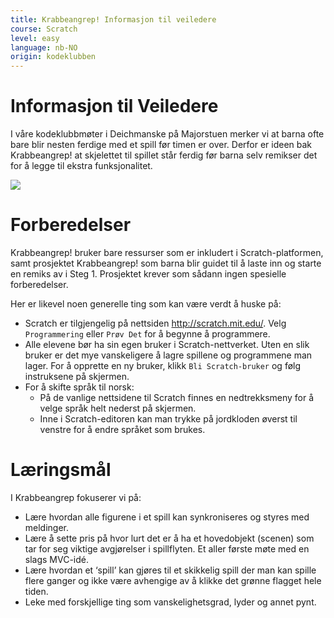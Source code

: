 ```yaml
---
title: Krabbeangrep! Informasjon til veiledere
course: Scratch
level: easy
language: nb-NO
origin: kodeklubben
---
```


# Informasjon til Veiledere

I våre kodeklubbmøter i Deichmanske på Majorstuen merker vi at barna ofte bare blir nesten ferdige med et spill før timen er over. Derfor er ideen bak Krabbeangrep! at skjelettet til spillet står ferdig før barna selv remikser det for å legge til ekstra funksjonalitet.

![](Krabbeangrep_bakgrunn.png)

# Forberedelser

Krabbeangrep! bruker bare ressurser som er inkludert i
Scratch-platformen, samt prosjektet Krabbeangrep! som barna blir
guidet til å laste inn og starte en remiks av i Steg 1. Prosjektet
krever som sådann ingen spesielle forberedelser.

Her er likevel noen generelle ting som kan være verdt å huske på:

+ Scratch er tilgjengelig på nettsiden <http://scratch.mit.edu/>. Velg
  `Programmering` eller `Prøv Det` for å begynne å programmere.
+ Alle elevene bør ha sin egen bruker i Scratch-nettverket. Uten en
  slik bruker er det mye vanskeligere å lagre spillene og programmene
  man lager. For å opprette en ny bruker, klikk `Bli Scratch-bruker`
  og følg instruksene på skjermen.
+ For å skifte språk til norsk:
    + På de vanlige nettsidene til Scratch finnes en nedtrekksmeny for
      å velge språk helt nederst på skjermen.
    + Inne i Scratch-editoren kan man trykke på jordkloden øverst til
      venstre for å endre språket som brukes.

# Læringsmål

I Krabbeangrep fokuserer vi på:

+ Lære hvordan alle figurene i et spill kan synkroniseres og styres med meldinger.
+ Lære å sette pris på hvor lurt det er å ha et hovedobjekt (scenen) som tar for seg viktige avgjørelser i spillflyten. Et aller første møte med en slags MVC-idé.
+ Lære hvordan et ‘spill’ kan gjøres til et skikkelig spill der man kan spille flere ganger og ikke være avhengige av å klikke det grønne flagget hele tiden.
+ Leke med forskjellige ting som vanskelighetsgrad, lyder og annet pynt.
